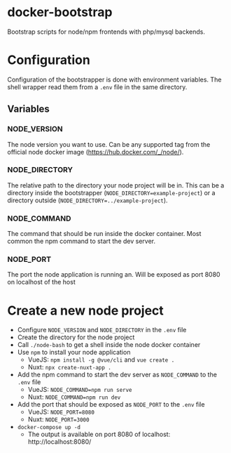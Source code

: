 # docker-bootstrap

Bootstrap scripts for node/npm frontends with php/mysql backends.

# Configuration

Configuration of the bootstrapper is done with environment variables. The shell wrapper read them from a `.env` file in the same directory.

## Variables

### NODE_VERSION
The node version you want to use. Can be any supported tag from the official node docker image (https://hub.docker.com/_/node/).

### NODE_DIRECTORY
The relative path to the directory your node project will be in. This can be a directory inside the bootstrapper (`NODE_DIRECTORY=example-project`) or a directory outside (`NODE_DIRECTORY=../example-project`).

### NODE_COMMAND
The command that should be run inside the docker container. Most common the npm command to start the dev server.

### NODE_PORT
The port the node application is running an. Will be exposed as port 8080 on localhost of the host

# Create a new node project

* Configure `NODE_VERSION` and `NODE_DIRECTORY` in the `.env` file
* Create the directory for the node project
* Call `./node-bash` to get a shell inside the node docker container
* Use `npm` to install your node application
    * VueJS: `npm install -g @vue/cli` and `vue create .`
    * Nuxt: `npx create-nuxt-app .`
* Add the npm command to start the dev server as `NODE_COMMAND` to the `.env` file  
    * VueJS: `NODE_COMMAND=npm run serve`
    * Nuxt: `NODE_COMMAND=npm run dev`
* Add the port that should be exposed as `NODE_PORT` to the `.env` file
    * VueJS: `NODE_PORT=8080`
    * Nuxt: `NODE_PORT=3000`
* `docker-compose up -d`
    * The output is available on port 8080 of localhost: http://localhost:8080/
